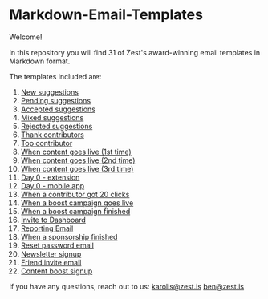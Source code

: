 # Markdown-Email-Templates

Welcome!

In this repository you will find 31 of Zest's award-winning email templates in Markdown format.

The templates included are:

1. [New suggestions](https://github.com/zestis/Markdown-Email-Templates/blob/master/New%20Suggestions.md)
2. [Pending suggestions](https://github.com/zestis/Markdown-Email-Templates/blob/master/Pending%20Suggestions.md)
3. [Accepted suggestions](https://github.com/zestis/Markdown-Email-Templates/blob/master/Accepted%20Suggestions.md)
4. [Mixed suggestions](https://github.com/zestis/Markdown-Email-Templates/blob/master/Mixed%20Suggestions.md)
5. [Rejected suggestions](https://github.com/zestis/Markdown-Email-Templates/blob/master/Rejected%20Suggestions.md)
6. [Thank contributors](https://github.com/zestis/Markdown-Email-Templates/blob/master/Thank%20Contributors.md)
7. [Top contributor](https://github.com/zestis/Markdown-Email-Templates/blob/master/Top%20Contributor.md)
8. [When content goes live (1st time)](https://github.com/zestis/Markdown-Email-Templates/blob/master/When%20Content%20Goes%20Live%20-%20First%20Time.md)
9. [When content goes live (2nd time)](https://github.com/zestis/Markdown-Email-Templates/blob/master/When%20Content%20Goes%20Live%20-%20Second%20Time.md)
10. [When content goes live (3rd time)](https://github.com/zestis/Markdown-Email-Templates/blob/master/When%20Content%20Goes%20Live%20-%20Third%20Time.md)
11. [Day 0 - extension](https://github.com/zestis/Markdown-Email-Templates/blob/master/Day%200%20-%20Extension.md)
12. [Day 0 - mobile app](https://github.com/zestis/Markdown-Email-Templates/blob/master/Day%200%20-%20Mobile%20App.md)
13. [When a contributor got 20 clicks](https://github.com/zestis/Markdown-Email-Templates/blob/master/When%20a%20contributor%20got%2020%20clicks.md)
14. [When a boost campaign goes live](https://github.com/zestis/Markdown-Email-Templates/blob/master/When%20a%20boost%20campaign%20goes%20live.md)
15. [When a boost campaign finished](https://github.com/zestis/Markdown-Email-Templates/blob/master/When%20a%20boost%20campaign%20finished)
16. [Invite to Dashboard](https://github.com/zestis/Markdown-Email-Templates/blob/master/Invite%20to%20Dashboard.md)
17. [Reporting Email](https://github.com/zestis/Markdown-Email-Templates/blob/master/Reporting%20Email.md)
18. [When a sponsorship finished](https://github.com/zestis/Markdown-Email-Templates/blob/master/When%20a%20sponsorship%20finished.md)
19. [Reset password email](https://github.com/zestis/Markdown-Email-Templates/blob/master/Reset%20password%20email.md)
20. [Newsletter signup](https://github.com/zestis/Markdown-Email-Templates/blob/master/Newsletter%20signup.md)
21. [Friend invite email](https://github.com/zestis/Markdown-Email-Templates/blob/master/Friend%20invite%20email.md)
22. [Content boost signup](https://github.com/zestis/Markdown-Email-Templates/blob/master/Content%20boost%20signup.md)


If you have any questions, reach out to us:
karolis@zest.is
ben@zest.is
